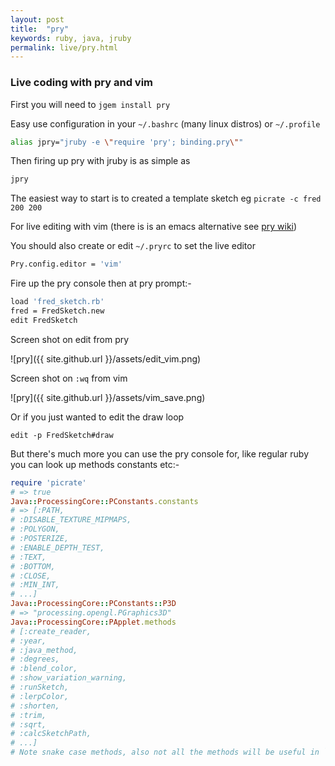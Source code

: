 ```yaml
---
layout: post
title:  "pry"
keywords: ruby, java, jruby
permalink: live/pry.html
---
```

### Live coding with pry and vim ###

First you will need to `jgem install pry`

Easy use configuration in your `~/.bashrc` (many linux distros) or `~/.profile`

```bash
alias jpry="jruby -e \"require 'pry'; binding.pry\""
```
Then firing up pry with jruby is as simple as

```bash
jpry
```
The easiest way to start is to created a template sketch eg `picrate -c fred 200 200`

For live editing with vim (there is is an emacs alternative see [pry wiki][prywiki])

You should also create or edit `~/.pryrc` to set the live editor

```bash
Pry.config.editor = 'vim'
```
Fire up the pry console then at pry prompt:-

```bash
load 'fred_sketch.rb'
fred = FredSketch.new
edit FredSketch
```
Screen shot on edit from pry

![pry]({{ site.github.url }}/assets/edit_vim.png)

Screen shot on `:wq` from vim

![pry]({{ site.github.url }}/assets/vim_save.png)

Or if you just wanted to edit the draw loop

`edit -p FredSketch#draw`

[prywiki]:https://github.com/pry/pry/wiki/Customization-and-configuration

But there's much more you can use the pry console for, like regular ruby you can look up methods constants etc:-

```ruby
require 'picrate'
# => true
Java::ProcessingCore::PConstants.constants
# => [:PATH,
# :DISABLE_TEXTURE_MIPMAPS,
# :POLYGON,
# :POSTERIZE,
# :ENABLE_DEPTH_TEST,
# :TEXT,
# :BOTTOM,
# :CLOSE,
# :MIN_INT,
# ...]
Java::ProcessingCore::PConstants::P3D
# => "processing.opengl.PGraphics3D"
Java::ProcessingCore::PApplet.methods
# [:create_reader,
# :year,
# :java_method,
# :degrees,
# :blend_color,
# :show_variation_warning,
# :runSketch,
# :lerpColor,
# :shorten,
# :trim,
# :sqrt,
# :calcSketchPath,
# ...]
# Note snake case methods, also not all the methods will be useful in `PiCrate`
```
